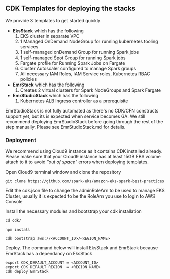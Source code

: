 ## CDK Templates for deploying the stacks

We provide 3 templates to get started quickly

- **EksStack** which has the following
  1. EKS cluster in separate VPC
  2. 1 Managed OnDemand NodeGroup for running kubernetes tooling services 
  3. 1 self-managed onDemand Group for running Spark jobs
  4. 1 self-managed Spot Group for running Spark jobs
  5. Fargate profile for Running Spark Jobs on Fargate
  6. Cluster Autoscaler configured to manage Spark groups
  7. All necessary IAM Roles, IAM Service roles, Kubernetes RBAC policies
- **EmrStack** which has the following
  1. Creates 2 virtual clusters for Spark NodeGroups and Spark Fargate  
- **EmrStudioStack** which has the following
  1. Kubernetes ALB Ingress controller as a prerequisite

EmrStudioStack is not fully automated as there's no CDK/CFN constructs support yet, but its is expected when service becomes GA.
We still recommend deploying EmrStudioStack before going through the rest of the step manually.
Please see EmrStudioStack.md for details.

### Deployment

We recommend using Cloud9 instance as it contains CDK installed already. Please make sure that your 
Cloud9 instance has at least 15GB EBS volume attach to it to avoid *"out of space"* errors 
when deploying templates.

Open Cloud9 terminal window and clone the repository

```
git clone https://github.com/spark-eks/amazon-eks-spark-best-practices
```

Edit the cdk.json file to change the adminRoleArn to be used to manage EKS Cluster, usually it is expected to be the RoleArn you use to login to AWS Console  
 
Install the necessary modules and bootstrap your cdk installation

```
cd cdk/ 

npm install

cdk bootstrap aws://<ACCOUNT_ID>/<REGION_NAME> 
```

Deploy. 
The command below will install EksStack and EmrStack because EmrStack has a dependancy on EksStack

```
export CDK_DEFAULT_ACCOUNT = <ACCOUNT_ID>
export CDK_DEFAULT_REGION  = <REGION_NAME>
cdk deploy EmrStack

```

